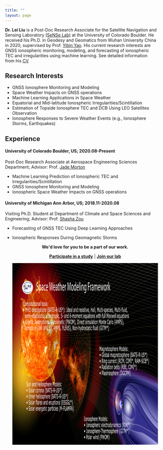 ```yaml
---
title: ""
layout: page
---
```


<strong>Dr. Lei Liu</strong> is a Post-Doc Research Associate for the Satellite Navigation and Sensing Laboratory [(SeNSe Lab)](http://gnssrange.com/) at the University of Colorado Boulder. He received his Ph.D. in Geodesy and Geomatics from Wuhan University China in 2020, supervised by Prof. [Yibin Yao](http://ybyao.users.sgg.whu.edu.cn/). His current research interests are GNSS ionospheric monitoring, modeling, and forecasting of ionospheric TEC and irregularities using machine learning. See detailed information from his [CV](https://drive.google.com/file/d/1fmaxUvoSh9hu_4B8x-8H5Laq4L_ZIlft/view?usp=sharing)

## Research Interests
- GNSS Ionosphere Monitoring and Modeling
- Space Weather Impacts on GNSS operations
- Machine Learning Applications in Space Weather
- Equatorial and Mid-latitude Ionospheric Irregularities/Scintillation
- Estimation of Topside Ionosphere TEC and DCB Using LEO Satellites Observation
- Ionosphere Responses to Severe Weather Events (e.g., Ionosphere Storms, Earthquakes)

## Experience
#### University of Colorado Boulder, US;  2020.08-Present
Post-Doc Research Associate at Aerospace Engineering Sciences Department;  Advisor: Prof. [Jade Morton](https://www.colorado.edu/aerospace/jade-morton)
- Machine Learning Prediction of Ionospheric TEC and Irregularities/Scintillation
- GNSS Ionosphere Monitoring and Modeling
- Ionospheric Space Weather Impacts on GNSS operations
#### University of Michigan Ann Arbor, US; 2018.11-2020.08
Visiting Ph.D. Student at Department of Climate and Space Sciences and Engineering;  Advisor: Prof. [Shasha Zou](https://zou.engin.umich.edu/)
- Forecasting of GNSS TEC Using Deep Learning Approaches
- Ionospheric Responses During Geomagnetic Storms

  <p align="center"><strong>We'd love for you to be a part of our work.</strong></p>
  <p align="center"><strong><a href="participate">Participate in a study</a></strong>  
      |  <strong><a href="people#join-our-team">Join our lab</a></strong></p>

  <p align="center">
      <img src= "images/space-weather.png" width="1200" height="600" align="middle"/>
  </p>
